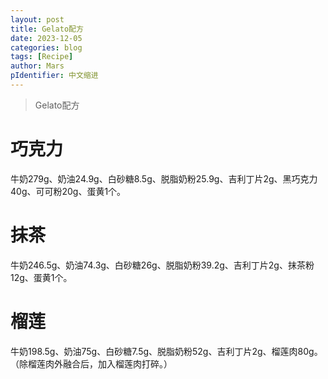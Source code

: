 ```yaml
---
layout: post
title: Gelato配方
date: 2023-12-05
categories: blog
tags: [Recipe]
author: Mars
pIdentifier: 中文缩进
---
```


> Gelato配方
 
# 巧克力

牛奶279g、奶油24.9g、白砂糖8.5g、脱脂奶粉25.9g、吉利丁片2g、黑巧克力40g、可可粉20g、蛋黄1个。

# 抹茶

牛奶246.5g、奶油74.3g、白砂糖26g、脱脂奶粉39.2g、吉利丁片2g、抹茶粉12g、蛋黄1个。

# 榴莲

牛奶198.5g、奶油75g、白砂糖7.5g、脱脂奶粉52g、吉利丁片2g、榴莲肉80g。（除榴莲肉外融合后，加入榴莲肉打碎。）